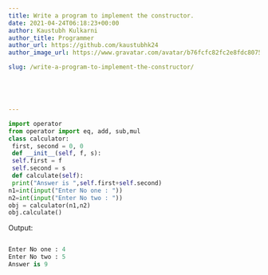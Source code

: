 ```yaml
---
title: Write a program to implement the constructor.
date: 2021-04-24T06:18:23+00:00
author: Kaustubh Kulkarni
author_title: Programmer
author_url: https://github.com/kaustubhk24
author_image_url: https://www.gravatar.com/avatar/b76fcfc82fc2e8fdc8075636f1735f61?s=200

slug: /write-a-program-to-implement-the-constructor/





---
```

```python title="file.py"
import operator
from operator import eq, add, sub,mul
class calculator:
 first, second = 0, 0
 def __init__(self, f, s):
 self.first = f
 self.second = s
 def calculate(self):
 print("Answer is ",self.first+self.second)
n1=int(input("Enter No one : "))
n2=int(input("Enter No two : "))
obj = calculator(n1,n2)
obj.calculate()
```

Output:

```python title="Output"

Enter No one : 4
Enter No two : 5
Answer is 9
```